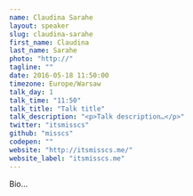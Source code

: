 ```yaml
---
name: Claudina Sarahe
layout: speaker
slug: claudina-sarahe
first_name: Claudina
last_name: Sarahe
photo: "http://"
tagline: ""
date: 2016-05-18 11:50:00
timezone: Europe/Warsaw
talk_day: 1
talk_time: "11:50"
talk_title: "Talk title"
talk_description: "<p>Talk description…</p>"
twitter: "itsmisscs"
github: "misscs"
codepen: ""
website: "http://itsmisscs.me/"
website_label: "itsmisscs.me"
---
```


<p>Bio…</p>

